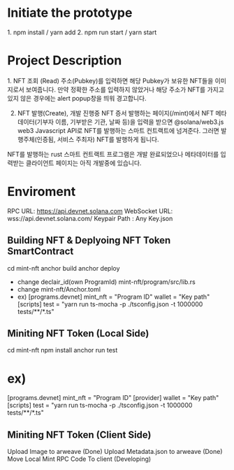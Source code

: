 <h1>Initiate the prototype</h1>
1. npm install / yarn add
2. npm run start / yarn start

<h1>Project Description</h1>
1. NFT 조회 (Read)
주소(Pubkey)를 입력하면 해당 Pubkey가 보유한 NFT들을 이미지로서 보여줍니다.
만약 정확한 주소를 입력하지 않았거나 해당 주소가 NFT를 가지고 있지 않은 경우에는 alert popup창을 띄워 경고합니다.

2. NFT 발행(Create), 개발 진행중
NFT 증서 발행하는 페이지(/mint)에서 NFT 메타데이터(기부자 이름, 기부받은 기관, 날짜 등)을 입력을 받으면
@solana/web3.js web3 Javascript API로 NFT를 발행하는 스마트 컨트랙트에 넘겨준다.
그러면 발행주체(인증됨, 서비스 주최자) NFT를 발행하게 됩니다.

NFT를 발행하는 rust 스마트 컨트랙트 프로그램은 개발 완료되었으나 메타데이터를 입력받는 클라이언트 페이지는 아직 개발중에 있습니다.

# Enviroment
RPC URL: https://api.devnet.solana.com
WebSocket URL: wss://api.devnet.solana.com/
Keypair Path : Any Key.json
## Building NFT & Deplyoing NFT Token SmartContract
cd mint-nft
anchor build
anchor deploy
* change declair_id(own ProgramId) mint-nft/program/src/lib.rs
* change mint-nft/Anchor.toml
* ex)
[programs.devnet]
mint_nft = "Program ID"
wallet = "Key path"
[scripts]
test = "yarn run ts-mocha -p ./tsconfig.json -t 1000000 tests/**/*.ts"
## Miniting NFT Token (Local Side)
cd mint-nft
npm install
anchor run test
# ex)
[programs.devnet]
mint_nft = "Program ID"
[provider]
wallet = "Key path"
[scripts]
test = "yarn run ts-mocha -p ./tsconfig.json -t 1000000 tests/**/*.ts"
## Miniting NFT Token (Client Side)
Upload Image to arweave (Done)
Upload Metadata.json to arweave (Done)
Move Local Mint RPC Code To client (Developing)
